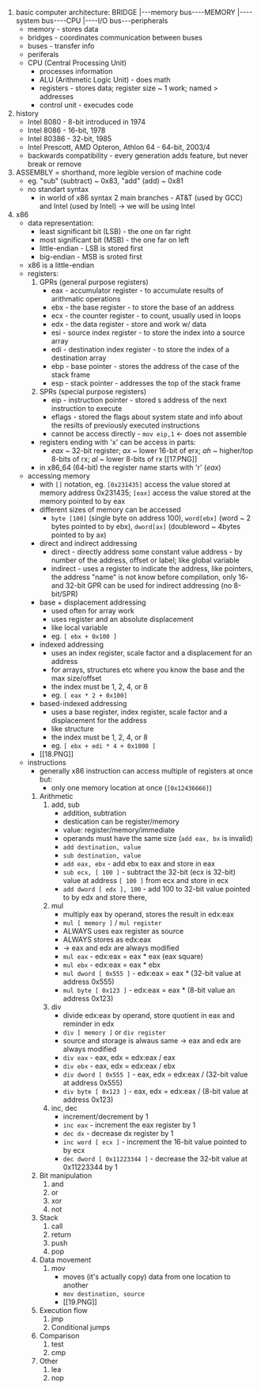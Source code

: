 1.  basic computer architecture:
	BRIDGE
	|---memory bus----MEMORY
	|----system bus----CPU
	|----I/O bus---peripherals
	- memory - stores data
	- bridges - coordinates communication between buses
	- buses - transfer info 
	- periferals 
	- CPU (Central Processing Unit)
		- processes information
		- ALU (Arithmetic Logic Unit) - does math
		- registers - stores data; register size ~ 1 work; named > addresses
		- control unit - execudes code
2. history
	- Intel 8080 - 8-bit introduced in 1974
	- Intel 8086 - 16-bit, 1978
	- Intel 80386 - 32-bit, 1985
	- Intel Prescott, AMD Opteron, Athlon 64 - 64-bit, 2003/4
	- backwards compatibility - every generation adds feature, but never break or remove
3. ASSEMBLY
	= shorthand, more legible version of machine code
	- eg. "sub" (subtract) ~ 0x83, "add" (add) ~ 0x81
	- no standart syntax
		- in world of x86 syntax 2 main branches - AT&T (used by GCC) and Intel (used by Intel) -> we will be using Intel
4. x86
	- data representation:
		-   least significant bit (LSB) - the one on far right
		-   most significant bit (MSB) - the one far on left
		-   little-endian - LSB is stored first
		-   big-endian - MSB is sroted first
	-   x86 is a little-endian
	-   registers:
		1. GPRs (general purpose registers)
			- eax - accumulator register - to accumulate results of arithmatic operations
			- ebx - the base register - to store the base of an address
			- ecx - the counter register - to count, usually used in loops
			- edx - the data register - store and work w/ data 
			- esi - source index register - to store the index into a source array
			- edi - destination index register - to store the index of a destination array 
			- ebp - base pointer - stores the address of the case of the stack frame
			- esp - stack pointer - addresses the top of the stack frame
		2. SPRs (special purpose registers)
			- eip - instruction pointer - stored s address of the next instruction to execute
			- eflags - stored the flags about system state and info about the resilts of previously executed instructions
			- cannot be access directly - `mov eip,1` <- does not assemble
		- registers ending with 'x' can be access in parts:
			- *eax* ~ 32-bit register; *ax* ~ lower 16-bit of erx; *ah* ~ higher/top 8-bits of rx; *al* ~ lower 8-bits of rx 
			[[17.PNG]]
		- in x86_64 (64-bit) the register name starts with 'r' (*eax*)
	- accessing memory
		- with `[]` notation, eg. `[0x231435]` access the value stored at memory address 0x231435; `[eax]` access the value stored at the memory pointed to by eax
		- different sizes of memory can be accessed
			- `byte [100]` (single byte on address 100), `word[ebx]` (word ~ 2 bytes pointed to by ebx), `dword[ax]` (doubleword ~ 4bytes pointed to by ax)
		- direct and indirect addressing
			- direct - directly address some constant value address - by number of the address, offset or label; like global variable
			- indirect - uses a register to indicate the address, like pointers, the address "name" is not know before compilation, only 16- and 32-bit GPR can be used for indirect addressing (no 8-bit/SPR)
		- base + displacement addressing
			- used often for array work
			- uses register and an absolute displacement
			- like local variable
			- eg. `[ ebx + 0x100 ]`
		- indexed addressing
			- uses an index register, scale factor and a displacement for an address
			- for arrays, structures etc where you know the base and the max size/offset
			- the index must be 1, 2, 4, or 8
			- eg. `[ eax * 2 + 0x100]`
		- based-indexed addressing
			- uses a base register, index register, scale factor and a displacement for the address
			- like structure
			- the index must be 1, 2, 4, or 8
			- eg. `[ ebx + edi * 4 + 0x1000 ]`
		- [[18.PNG]]
	- instructions
		- generally x86 instruction can access multiple of registers at once but:
			- only one memory location at once (`[0x12436666]`)
		1. Arithmetic
			1. add, sub
				- addition, subtration
				- destication can be register/memory
				- value: register/memory/immediate
				- operands must have the same size (`add eax, bx` is invalid)
				- `add destination, value`
				- `sub destination, value`
				- `add eax, ebx` - add ebx to eax and store in eax
				- `sub ecx, [ 100 ]` - subtract the 32-bit (ecx is 32-bit) value at address `[ 100 ]` from ecx and store in ecx
				- `add dword [ edx ], 100` - add 100 to 32-bit value pointed to by edx and store there, 
			3. mul
				- multiply eax by operand, stores the result in edx:eax
				- `mul [ memory ]` / `mul register`
				- ALWAYS uses eax register as source
				- ALWAYS stores as edx:eax
				- -> eax and edx are always modified 
				- `mul eax` - edx:eax = eax * eax (eax square)
				- `mul ebx` - edx:eax = eax * ebx
				- `mul dword [ 0x555 ]` - edx:eax = eax * (32-bit value at address 0x555)
				- `mul byte [ 0x123 ]` - edx:eax = eax * (8-bit value an address 0x123)
			4. div
				- divide edx:eax by operand, store quotient in eax and reminder in edx
				- `div [ memory ]` or `div register`
				- source and storage is alwaus same -> eax and edx are always modified
				- `div eax` - eax, edx = edx:eax / eax
				- `div ebx` - eax, edx = edx:eax / ebx
				- `div dword [ 0x555 ]` - eax, edx = edx:eax / (32-bit value at address 0x555)
				- `div byte [ 0x123 ]` - eax, edx = edx:eax / (8-bit value at address 0x123)
			5. inc, dec
				- increment/decrement by 1
				- `inc eax` - increment the eax register by 1
				- `dec dx` - decrease dx register by 1
				- `inc word [ ecx ]` - increment the 16-bit value pointed to by ecx
				- `dec dword [ 0x11223344 ]` - decrease the 32-bit value at 0x11223344 by 1
		2. Bit manipulation
			1. and
			2. or
			3. xor
			4. not
		3. Stack
			1. call
			2. return
			3. push
			4. pop
		4. Data movement
			1. mov
				- moves (it's actually copy) data from one location to another
				- `mov destination, source`
				- [[19.PNG]]
		5. Execution flow
			1. jmp
			2. Conditional jumps
		6. Comparison
			1. test
			2. cmp
		7. Other
			1. lea
			2. nop